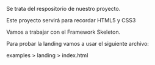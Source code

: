 Se trata del respositorio de nuestro proyecto.

Este proyecto servirá para recordar HTML5 y CSS3

Vamos a trabajar con el Framework Skeleton.

Para probar la landing vamos a usar el siguiente archivo:

examples > landing > index.html